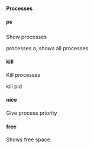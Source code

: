 #### Processes

##### ps

Show processes

processes a, shows all processes

#### kill

Kill processes

kill pid

#### nice

Give process priority

#### free

Shows free space
